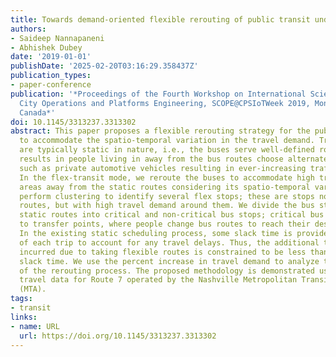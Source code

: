 ```yaml
---
title: Towards demand-oriented flexible rerouting of public transit under uncertainty
authors:
- Saideep Nannapaneni
- Abhishek Dubey
date: '2019-01-01'
publishDate: '2025-02-20T03:16:29.358437Z'
publication_types:
- paper-conference
publication: '*Proceedings of the Fourth Workshop on International Science of Smart
  City Operations and Platforms Engineering, SCOPE@CPSIoTWeek 2019, Montreal, QC,
  Canada*'
doi: 10.1145/3313237.3313302
abstract: This paper proposes a flexible rerouting strategy for the public transit
  to accommodate the spatio-temporal variation in the travel demand. Transit routes
  are typically static in nature, i.e., the buses serve well-defined routes; this
  results in people living in away from the bus routes choose alternate transit modes
  such as private automotive vehicles resulting in ever-increasing traffic congestion.
  In the flex-transit mode, we reroute the buses to accommodate high travel demand
  areas away from the static routes considering its spatio-temporal variation. We
  perform clustering to identify several flex stops; these are stops not on the static
  routes, but with high travel demand around them. We divide the bus stops on the
  static routes into critical and non-critical bus stops; critical bus stops refer
  to transfer points, where people change bus routes to reach their destinations.
  In the existing static scheduling process, some slack time is provided at the end
  of each trip to account for any travel delays. Thus, the additional travel time
  incurred due to taking flexible routes is constrained to be less than the available
  slack time. We use the percent increase in travel demand to analyze the effectiveness
  of the rerouting process. The proposed methodology is demonstrated using real-world
  travel data for Route 7 operated by the Nashville Metropolitan Transit Authority
  (MTA).
tags:
- transit
links:
- name: URL
  url: https://doi.org/10.1145/3313237.3313302
---
```

